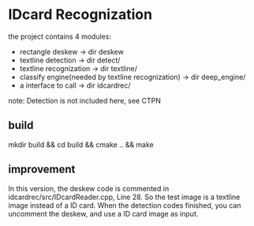 # IDcard Recognization
the project contains 4 modules:
* rectangle deskew -> dir deskew
* textline detection -> dir detect/ 
* textline recognization -> dir textline/
* classify engine(needed by textline recognization) -> dir deep_engine/
* a interface to call -> dir idcardrec/

note: Detection is not included here, see CTPN

## build
mkdir build && cd build && cmake .. && make

## improvement
In this version, the deskew code is commented in idcardrec/src/IDcardReader.cpp, Line 28.
So the test image is a textline image instead of a ID card.
When the detection codes finished, you can uncomment the deskew, and use a ID card image as input.
